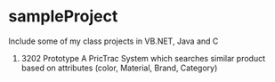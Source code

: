 # sampleProject
Include some of my class projects in VB.NET, Java and C

1. 3202 Prototype
  A PricTrac System which searches similar product based on attributes (color, Material, Brand, Category)

